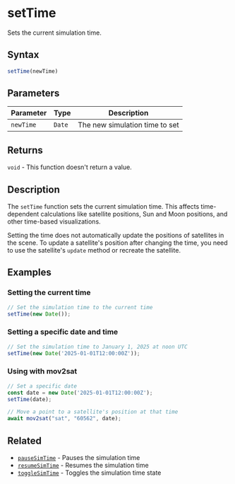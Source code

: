 # setTime

Sets the current simulation time.

## Syntax

```javascript
setTime(newTime)
```

## Parameters

| Parameter | Type   | Description                          |
|-----------|--------|--------------------------------------|
| `newTime` | `Date` | The new simulation time to set       |

## Returns

`void` - This function doesn't return a value.

## Description

The `setTime` function sets the current simulation time. This affects time-dependent calculations like satellite positions, Sun and Moon positions, and other time-based visualizations.

Setting the time does not automatically update the positions of satellites in the scene. To update a satellite's position after changing the time, you need to use the satellite's `update` method or recreate the satellite.

## Examples

### Setting the current time

```javascript
// Set the simulation time to the current time
setTime(new Date());
```

### Setting a specific date and time

```javascript
// Set the simulation time to January 1, 2025 at noon UTC
setTime(new Date('2025-01-01T12:00:00Z'));
```

### Using with mov2sat

```javascript
// Set a specific date
const date = new Date('2025-01-01T12:00:00Z');
setTime(date);

// Move a point to a satellite's position at that time
await mov2sat("sat", "60562", date);
```

## Related

- [`pauseSimTime`](/dsl/commands/pauseSimTime) - Pauses the simulation time
- [`resumeSimTime`](/dsl/commands/resumeSimTime) - Resumes the simulation time
- [`toggleSimTime`](/dsl/commands/toggleSimTime) - Toggles the simulation time state
